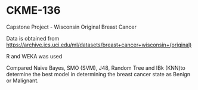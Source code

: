# CKME-136
Capstone Project - Wisconsin Original Breast Cancer

Data is obtained from https://archive.ics.uci.edu/ml/datasets/breast+cancer+wisconsin+(original)

R and WEKA was used 

Compared Naive Bayes, SMO (SVM), J48, Random Tree and IBk (KNN)to determine the best model in determining the breast cancer state  as Benign or Malignant.

